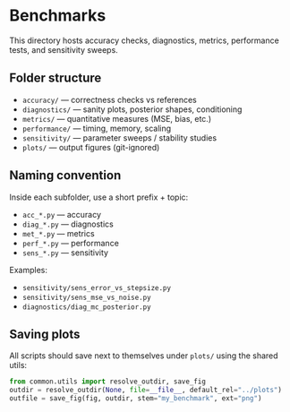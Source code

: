 # Benchmarks

This directory hosts accuracy checks, diagnostics, metrics, performance tests, and sensitivity sweeps.

## Folder structure
- `accuracy/`      — correctness checks vs references
- `diagnostics/`   — sanity plots, posterior shapes, conditioning
- `metrics/`       — quantitative measures (MSE, bias, etc.)
- `performance/`   — timing, memory, scaling
- `sensitivity/`   — parameter sweeps / stability studies
- `plots/`         — output figures (git-ignored)

## Naming convention
Inside each subfolder, use a short prefix + topic:
- `acc_*.py`   — accuracy
- `diag_*.py`  — diagnostics
- `met_*.py`   — metrics
- `perf_*.py`  — performance
- `sens_*.py`  — sensitivity

Examples:
- `sensitivity/sens_error_vs_stepsize.py`
- `sensitivity/sens_mse_vs_noise.py`
- `diagnostics/diag_mc_posterior.py`

## Saving plots
All scripts should save next to themselves under `plots/` using the shared utils:

```python
from common.utils import resolve_outdir, save_fig
outdir = resolve_outdir(None, file=__file__, default_rel="../plots")
outfile = save_fig(fig, outdir, stem="my_benchmark", ext="png")
